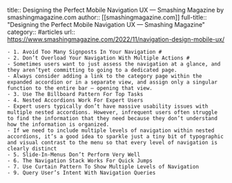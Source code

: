 title:: Designing the Perfect Mobile Navigation UX — Smashing Magazine by smashingmagazine.com
author:: [[smashingmagazine.com]]
full-title:: "Designing the Perfect Mobile Navigation UX — Smashing Magazine"
category:: #articles
url:: https://www.smashingmagazine.com/2022/11/navigation-design-mobile-ux/

	- 1. Avoid Too Many Signposts In Your Navigation #
	- 2. Don’t Overload Your Navigation With Multiple Actions #
	- Sometimes users want to just assess the navigation at a glance, and they aren’tyet committing to going to a dedicated page.
	- Always consider adding a link to the category page within the expanded accordion or in a separate view, and assign only a singular function to the entire bar — opening that view.
	- 3. Use The Billboard Pattern For Top Tasks
	- 4. Nested Accordions Work For Expert Users
	- Expert users typically don’t have massive usability issues with multiple nested accordions. However, infrequent users often struggle to find the information that they need because they don’t understand how the information is organized.
	- If we need to include multiple levels of navigation within nested accordions, it’s a good idea to sparkle just a tiny bit of typographic and visual contrast to the menu so that every level of navigation is clearly distinct
	- 5. Slide-In-Menus Don’t Perform Very Well
	- 6. The Navigation Stack Works For Quick Jumps
	- 7. Use Curtain Pattern To Show Multiple Levels of Navigation
	- 9. Query User’s Intent With Navigation Queries